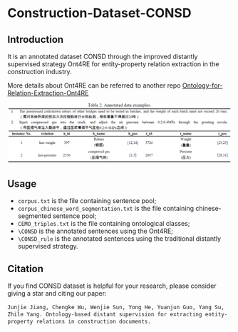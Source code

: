 # Construction-Dataset-CONSD

## Introduction
It is an annotated dataset CONSD through the improved distantly supervised strategy Ont4RE for entity-property relation extraction in the construction industry.

More details about Ont4RE can be referred to another repo [Ontology-for-Relation-Extraction-Ont4RE](https://github.com/Construction-Material/Ontology-for-Relation-Extraction-Ont4RE-)

![img.png](img/img.png)

## Usage
- `corpus.txt` is the file containing sentence pool;
- `corpus_chinese_word_segmentation.txt` is the file containing chinese-segmented sentence pool;
- `CEMO_triples.txt` is the file containing ontological classes;
- `\CONSD` is the annotated sentences using the Ont4RE;
- `\CONSD_rule` is the annotated sentences using the traditional distantly supervised strategy.

## Citation
If you find CONSD dataset is helpful for your research, please consider giving a star and citing our paper:

```
Junjie Jiang, Chengke Wu, Wenjie Sun, Yong He, Yuanjun Guo, Yang Su, Zhile Yang. Ontology-based distant supervision for extracting entity-property relations in construction documents.
```
